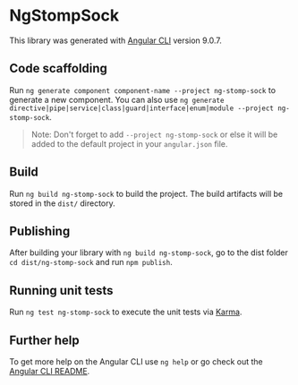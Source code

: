 # NgStompSock

This library was generated with [Angular CLI](https://github.com/angular/angular-cli) version 9.0.7.

## Code scaffolding

Run `ng generate component component-name --project ng-stomp-sock` to generate a new component. You can also use `ng generate directive|pipe|service|class|guard|interface|enum|module --project ng-stomp-sock`.
> Note: Don't forget to add `--project ng-stomp-sock` or else it will be added to the default project in your `angular.json` file. 

## Build

Run `ng build ng-stomp-sock` to build the project. The build artifacts will be stored in the `dist/` directory.

## Publishing

After building your library with `ng build ng-stomp-sock`, go to the dist folder `cd dist/ng-stomp-sock` and run `npm publish`.

## Running unit tests

Run `ng test ng-stomp-sock` to execute the unit tests via [Karma](https://karma-runner.github.io).

## Further help

To get more help on the Angular CLI use `ng help` or go check out the [Angular CLI README](https://github.com/angular/angular-cli/blob/master/README.md).
